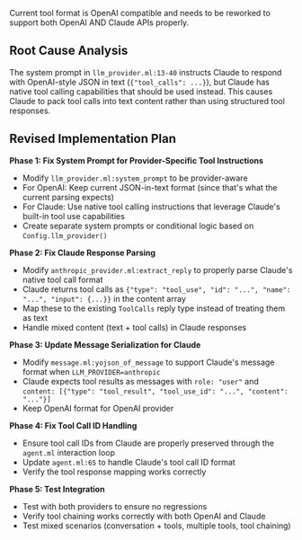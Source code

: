 Current tool format is OpenAI compatible and needs to be reworked to support
both OpenAI AND Claude APIs properly. 

## Root Cause Analysis
The system prompt in `llm_provider.ml:13-40` instructs Claude to respond with OpenAI-style 
JSON in text (`{"tool_calls": ...}`), but Claude has native tool calling capabilities 
that should be used instead. This causes Claude to pack tool calls into text content 
rather than using structured tool responses.

## Revised Implementation Plan

**Phase 1: Fix System Prompt for Provider-Specific Tool Instructions**
- Modify `llm_provider.ml:system_prompt` to be provider-aware
- For OpenAI: Keep current JSON-in-text format (since that's what the current parsing expects)
- For Claude: Use native tool calling instructions that leverage Claude's built-in tool use capabilities
- Create separate system prompts or conditional logic based on `Config.llm_provider()`

**Phase 2: Fix Claude Response Parsing**
- Modify `anthropic_provider.ml:extract_reply` to properly parse Claude's native tool call format
- Claude returns tool calls as `{"type": "tool_use", "id": "...", "name": "...", "input": {...}}` in the content array
- Map these to the existing `ToolCalls` reply type instead of treating them as text
- Handle mixed content (text + tool calls) in Claude responses

**Phase 3: Update Message Serialization for Claude**
- Modify `message.ml:yojson_of_message` to support Claude's message format when `LLM_PROVIDER=anthropic`
- Claude expects tool results as messages with `role: "user"` and `content: [{"type": "tool_result", "tool_use_id": "...", "content": "..."}]`
- Keep OpenAI format for OpenAI provider

**Phase 4: Fix Tool Call ID Handling**
- Ensure tool call IDs from Claude are properly preserved through the `agent.ml` interaction loop
- Update `agent.ml:65` to handle Claude's tool call ID format
- Verify the tool response mapping works correctly

**Phase 5: Test Integration**
- Test with both providers to ensure no regressions
- Verify tool chaining works correctly with both OpenAI and Claude
- Test mixed scenarios (conversation + tools, multiple tools, tool chaining)
